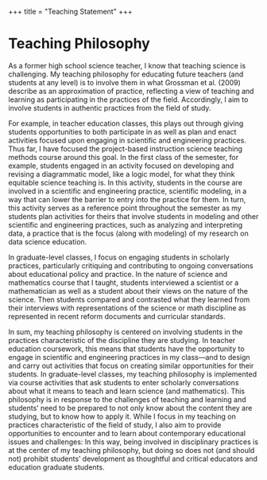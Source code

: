 +++
title = "Teaching Statement"
+++

# Teaching Philosophy

As a former high school science teacher, I know that teaching science is challenging. My teaching philosophy for educating future teachers (and students at any level) is to involve them in what Grossman et al. (2009) describe as an approximation of practice, reflecting a view of teaching and learning as participating in the practices of the field. Accordingly, I aim to involve students in authentic practices from the field of study. 

For example, in teacher education classes, this plays out through giving students opportunities to both participate in as well as plan and enact activities focused upon engaging in scientific and engineering practices. Thus far, I have focused the project-based instruction science teaching methods course around this goal. In the first class of the semester, for example, students engaged in an activity focused on developing and revising a diagrammatic model, like a logic model, for what they think equitable science teaching is. In this activity, students in the course are involved in a scientific and engineering practice, scientific modeling, in a way that can lower the barrier to entry into the practice for them. In turn, this activity serves as a reference point throughout the semester as my students plan activities for theirs that involve students in modeling and other scientific and engineering practices, such as analyzing and interpreting data, a practice that is the focus (along with modeling) of my research on data science education. 

In graduate-level classes, I focus on engaging students in scholarly practices, particularly critiquing and contributing to ongoing conversations about educational policy and practice. In the nature of science and mathematics course that I taught, students interviewed a scientist or a mathematician as well as a student about their views on the nature of the science. Then students compared and contrasted what they learned from their interviews with representations of the science or math discipline as represented in recent reform documents and curricular standards. 

In sum, my teaching philosophy is centered on involving students in the practices characteristic of the discipline they are studying. In teacher education coursework, this means that students have the opportunity to engage in scientific and engineering practices in my class—and to design and carry out activities that focus on creating similar opportunities for their students. In graduate-level classes, my teaching philosophy is implemented via course activities that ask students to enter scholarly conversations about what it means to teach and learn science (and mathematics). This philosophy is in response to the challenges of teaching and learning and students’ need to be prepared to not only know about the content they are studying, but to know how to apply it. While I focus in my teaching on practices characteristic of the field of study, I also aim to provide opportunities to encounter and to learn about contemporary educational issues and challenges: In this way, being involved in disciplinary practices is at the center of my teaching philosophy, but doing so does not (and should not) prohibit students’ development as thoughtful and critical educators and education graduate students.